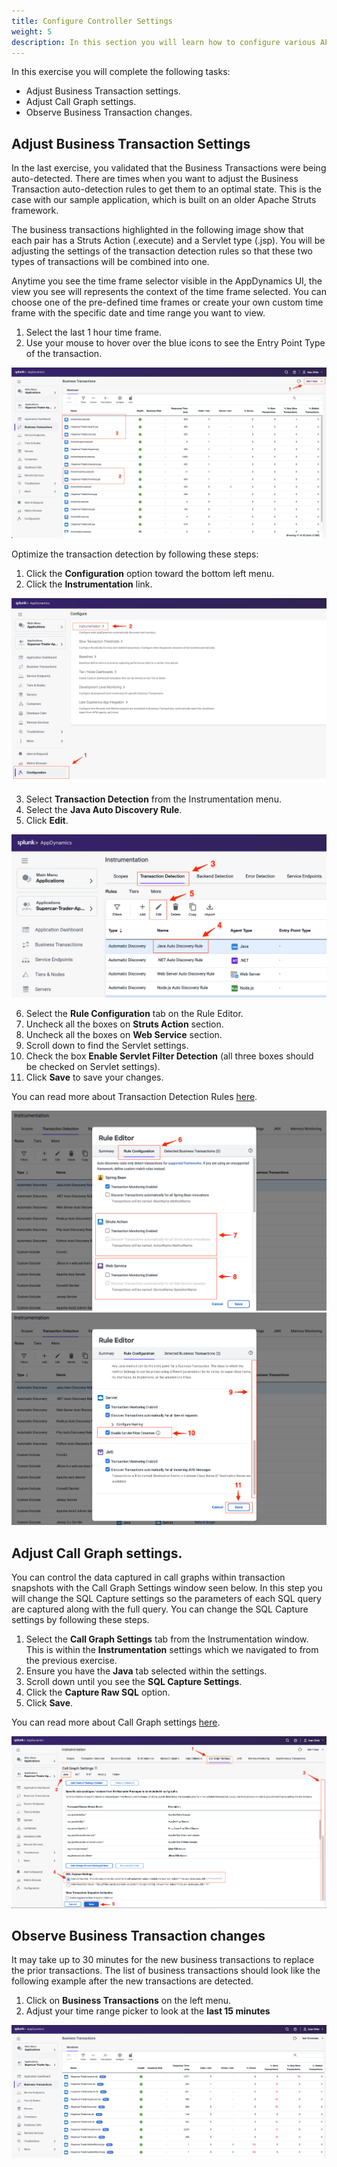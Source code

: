 ```yaml
---
title: Configure Controller Settings
weight: 5
description: In this section you will learn how to configure various APM settings within the Controller
---
```



In this exercise you will complete the following tasks:

- Adjust Business Transaction settings.
- Adjust Call Graph settings.
- Observe Business Transaction changes.

## Adjust Business Transaction Settings  

In the last exercise, you validated that the Business Transactions were being auto-detected. There are times when you want to adjust the Business Transaction auto-detection rules to get them to an optimal state. This is the case with our sample application, which is built on an older Apache Struts framework.  

The business transactions highlighted in the following image show that each pair has a Struts Action (.execute) and a Servlet type (.jsp). You will be adjusting the settings of the transaction detection rules so that these two types of transactions will be combined into one.  

Anytime you see the time frame selector visible in the AppDynamics UI, the view you see will represents the context of the time frame selected. You can choose one of the pre-defined time frames or create your own custom time frame with the specific date and time range you want to view.

1. Select the last 1 hour time frame.
2. Use your mouse to hover over the blue icons to see the Entry Point Type of the transaction.  

![List of Business Transactions](images/business-transactions-list.png)  
  

Optimize the transaction detection by following these steps:  

1. Click the **Configuration** option toward the bottom left menu.
2. Click the **Instrumentation** link.

![Configure Instrumentation](images/configure-instrumentation.png)  

3. Select **Transaction Detection** from the Instrumentation menu.
4. Select the **Java Auto Discovery Rule**.
5. Click **Edit**. 

![Edit Java Rules](images/edit-java-rule.png)  

6. Select the **Rule Configuration** tab on the Rule Editor.
7. Uncheck all the boxes on **Struts Action** section.
8. Uncheck all the boxes on **Web Service** section.
9. Scroll down to find the Servlet settings.
10. Check the box **Enable Servlet Filter Detection** (all three boxes should be checked on Servlet settings).
11. Click **Save** to save your changes.

You can read more about Transaction Detection Rules [here](https://docs.appdynamics.com/appd/23.x/latest/en/application-monitoring/configure-instrumentation/transaction-detection-rules). 

![Rule Configuration](images/rule-configuration1.png)  
![Rule Configuration Cont](images/rule-configuration2.png)  


## Adjust Call Graph settings. 

You can control the data captured in call graphs within transaction snapshots with the Call Graph Settings window seen below. In this step you will change the SQL Capture settings so the parameters of each SQL query are captured along with the full query. You can change the SQL Capture settings by following these steps.

1. Select the **Call Graph Settings** tab from the Instrumentation window. This is within the **Instrumentation** settings which we navigated to from the previous exercise.   
2. Ensure you have the **Java** tab selected within the settings.
3. Scroll down until you see the **SQL Capture Settings**.
4. Click the **Capture Raw SQL** option.
5. Click **Save**.

You can read more about Call Graph settings [here](https://docs.appdynamics.com/appd/23.x/latest/en/application-monitoring/configure-instrumentation/call-graph-settings).  

![Call Graph Configuration](images/call-graph-config.png)  
  

## Observe Business Transaction changes

It may take up to 30 minutes for the new business transactions to replace the prior transactions. The list of business transactions should look like the following example after the new transactions are detected. 

1. Click on **Business Transactions** on the left menu.  
2. Adjust your time range picker to look at the **last 15 minutes**  

![Updated BTs](images/updated_business_transactions.png)  


